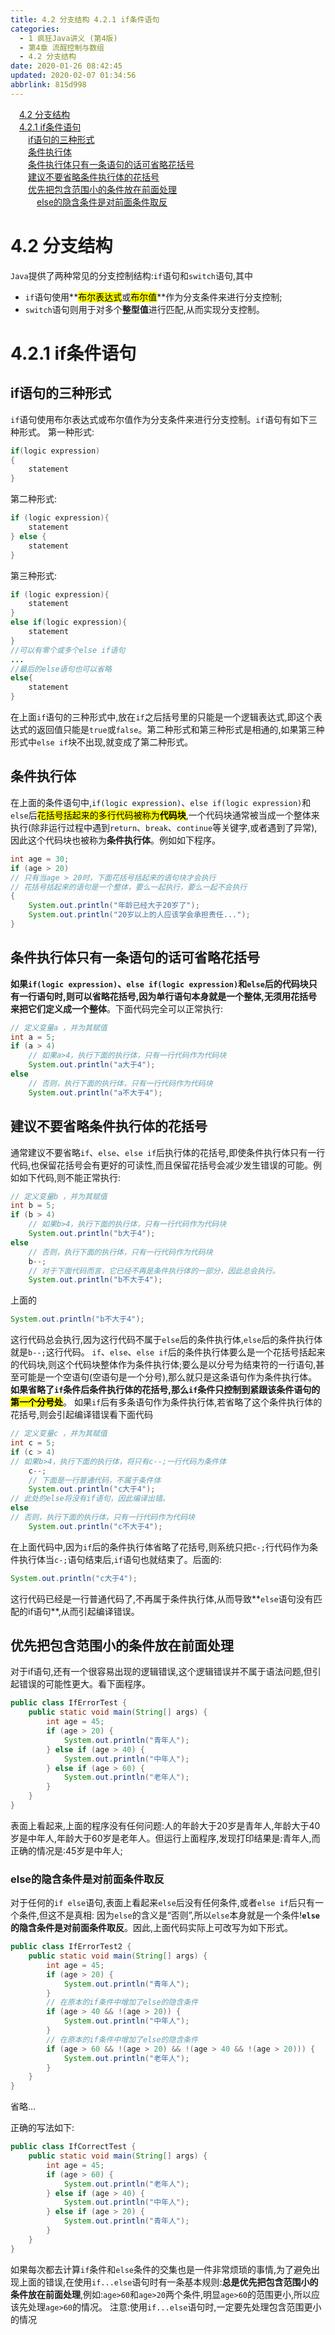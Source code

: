 ```yaml
---
title: 4.2 分支结构 4.2.1 if条件语句
categories: 
  - 1 疯狂Java讲义 (第4版)
  - 第4章 流酲控制与数组
  - 4.2 分支结构
date: 2020-01-26 08:42:45
updated: 2020-02-07 01:34:56
abbrlink: 815d998
---
```

<div id='my_toc'><a href="/JavaReadingNotes/815d998/#4-2-分支结构" class="header_1">4.2 分支结构</a>&nbsp;<br><a href="/JavaReadingNotes/815d998/#4-2-1-if条件语句" class="header_1">4.2.1 if条件语句</a>&nbsp;<br><a href="/JavaReadingNotes/815d998/#if语句的三种形式" class="header_2">if语句的三种形式</a>&nbsp;<br><a href="/JavaReadingNotes/815d998/#条件执行体" class="header_2">条件执行体</a>&nbsp;<br><a href="/JavaReadingNotes/815d998/#条件执行体只有一条语句的话可省略花括号" class="header_2">条件执行体只有一条语句的话可省略花括号</a>&nbsp;<br><a href="/JavaReadingNotes/815d998/#建议不要省略条件执行体的花括号" class="header_2">建议不要省略条件执行体的花括号</a>&nbsp;<br><a href="/JavaReadingNotes/815d998/#优先把包含范围小的条件放在前面处理" class="header_2">优先把包含范围小的条件放在前面处理</a>&nbsp;<br><a href="/JavaReadingNotes/815d998/#else的隐含条件是对前面条件取反" class="header_3">else的隐含条件是对前面条件取反</a>&nbsp;<br></div>
<style>.header_1{margin-left: 1em;}.header_2{margin-left: 2em;}.header_3{margin-left: 3em;}.header_4{margin-left: 4em;}.header_5{margin-left: 5em;}.header_6{margin-left: 6em;}</style>
<!--more-->
<script>if (navigator.platform.search('arm')==-1){document.getElementById('my_toc').style.display = 'none';}var e,p = document.getElementsByTagName('p');while (p.length>0) {e = p[0];e.parentElement.removeChild(e);}</script>

<!--end-->
# 4.2 分支结构
`Java`提供了两种常见的分支控制结构:`if`语句和`switch`语句,其中
- `if`语句使用**<mark>布尔表达式</mark>或<mark>布尔值</mark>**作为分支条件来进行分支控制;
- `switch`语句则用于对多个**整型值**进行匹配,从而实现分支控制。

# 4.2.1 if条件语句
## if语句的三种形式
`if`语句使用布尔表达式或布尔值作为分支条件来进行分支控制。`if`语句有如下三种形式。
第一种形式:
```java
if(logic expression)
{
    statement
}
```
第二种形式:
```java
if (logic expression){
    statement
} else {
    statement
}
```
第三种形式:
```java
if (logic expression){
    statement
}
else if(logic expression){
    statement
}
//可以有零个或多个else if语句
...
//最后的else语句也可以省略
else{
    statement
}
```
在上面`if`语句的三种形式中,放在`if`之后括号里的只能是一个逻辑表达式,即这个表达式的返回值只能是`true`或`false`。第二种形式和第三种形式是相通的,如果第三种形式中`else if`块不出现,就变成了第二种形式。
## 条件执行体
在上面的条件语句中,`if(logic expression)`、`else if(logic expression)`和`else`后<mark>花括号括起来的多行代码被称为**代码块**</mark>,一个代码块通常被当成一个整体来执行(除非运行过程中遇到`return`、`break`、`continue`等关键字,或者遇到了异常),因此这个代码块也被称为**条件执行体**。例如如下程序。
```java
int age = 30;
if (age > 20)
// 只有当age > 20时，下面花括号括起来的语句块才会执行
// 花括号括起来的语句是一个整体，要么一起执行，要么一起不会执行
{
    System.out.println("年龄已经大于20岁了");
    System.out.println("20岁以上的人应该学会承担责任...");
}
```
## 条件执行体只有一条语句的话可省略花括号
**如果`if(logic expression)`、`else if(logic expression)`和`else`后的代码块只有一行语句时,则可以省略花括号,因为单行语句本身就是一个整体,无须用花括号来把它们定义成一个整体**。下面代码完全可以正常执行:
```java
// 定义变量a ，并为其赋值
int a = 5;
if (a > 4)
    // 如果a>4，执行下面的执行体，只有一行代码作为代码块
    System.out.println("a大于4");
else
    // 否则，执行下面的执行体，只有一行代码作为代码块
    System.out.println("a不大于4");

```
## 建议不要省略条件执行体的花括号
通常建议不要省略`if`、`else`、`else if`后执行体的花括号,即使条件执行体只有一行代码,也保留花括号会有更好的可读性,而且保留花括号会减少发生错误的可能。例如如下代码,则不能正常执行:
```java
// 定义变量b ，并为其赋值
int b = 5;
if (b > 4)
    // 如果b>4，执行下面的执行体，只有一行代码作为代码块
    System.out.println("b大于4");
else
    // 否则，执行下面的执行体，只有一行代码作为代码块
    b--;
    // 对于下面代码而言，它已经不再是条件执行体的一部分，因此总会执行。
    System.out.println("b不大于4");

```
上面的
```java
System.out.println("b不大于4");
```
这行代码总会执行,因为这行代码不属于`else`后的条件执行体,`else`后的条件执行体就是`b--;`这行代码。
`if`、`else`、`else if`后的条件执行体要么是一个花括号括起来的代码块,则这个代码块整体作为条件执行体;要么是以分号为结束符的一行语句,甚至可能是一个空语句(空语句是一个分号),那么就只是这条语句作为条件执行体。**如果省略了`if`条件后条件执行体的花括号,那么`if`条件只控制到紧跟该条件语句的<mark>第一个分号处</mark>**。
如果`if`后有多条语句作为条件执行体,若省略了这个条件执行体的花括号,则会引起编译错误看下面代码
```java
// 定义变量c ，并为其赋值
int c = 5;
if (c > 4)
// 如果b>4，执行下面的执行体，将只有c--;一行代码为条件体
    c--;
    // 下面是一行普通代码，不属于条件体
    System.out.println("c大于4");
// 此处的else将没有if语句，因此编译出错。
else
// 否则，执行下面的执行体，只有一行代码作为代码块
    System.out.println("c不大于4");

```
在上面代码中,因为`if`后的条件执行体省略了花括号,则系统只把`c-;`行代码作为条件执行体当`c-;`语句结束后,`if`语句也就结束了。后面的:
```java
System.out.println("c大于4");
```
这行代码已经是一行普通代码了,不再属于条件执行体,从而导致**`else`语句没有匹配的if语句**,从而引起编译错误。
## 优先把包含范围小的条件放在前面处理
对于if语句,还有一个很容易出现的逻辑错误,这个逻辑错误并不属于语法问题,但引起错误的可能性更大。看下面程序。
```java
public class IfErrorTest {
    public static void main(String[] args) {
        int age = 45;
        if (age > 20) {
            System.out.println("青年人");
        } else if (age > 40) {
            System.out.println("中年人");
        } else if (age > 60) {
            System.out.println("老年人");
        }
    }
}
```
表面上看起来,上面的程序没有任何问题:人的年龄大于20岁是青年人,年龄大于40岁是中年人,年龄大于60岁是老年人。但运行上面程序,发现打印结果是:青年人,而正确的情况是:45岁是中年人;
### else的隐含条件是对前面条件取反
对于任何的`if else`语句,表面上看起来`else`后没有任何条件,或者`else if`后只有一个条件,但这不是真相:
因为`else`的含义是“否则”,所以`else`本身就是一个条件!**`else`的隐含条件是对前面条件取反**。因此,上面代码实际上可改写为如下形式。
```java
public class IfErrorTest2 {
    public static void main(String[] args) {
        int age = 45;
        if (age > 20) {
            System.out.println("青年人");
        }
        // 在原本的if条件中增加了else的隐含条件
        if (age > 40 && !(age > 20)) {
            System.out.println("中年人");
        }
        // 在原本的if条件中增加了else的隐含条件
        if (age > 60 && !(age > 20) && !(age > 40 && !(age > 20))) {
            System.out.println("老年人");
        }
    }
}
```
省略...

正确的写法如下:
```java
public class IfCorrectTest {
    public static void main(String[] args) {
        int age = 45;
        if (age > 60) {
            System.out.println("老年人");
        } else if (age > 40) {
            System.out.println("中年人");
        } else if (age > 20) {
            System.out.println("青年人");
        }
    }
}
```
如果每次都去计算`if`条件和`else`条件的交集也是一件非常烦琐的事情,为了避免出现上面的错误,在使用`if...else`语句时有一条基本规则:**总是优先把包含范围小的条件放在前面处理**,例如:`age>60`和`age>20`两个条件,明显`age>60`的范围更小,所以应该先处理`age>60`的情况。
注意:使用`if...else`语句时,一定要先处理包含范围更小的情况

